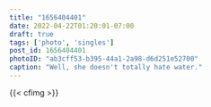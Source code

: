 ```yaml
---
title: "1656404401"
date: 2022-04-22T01:20:01-07:00
draft: true
tags: ['photo', 'singles']
post_id: 1656404401
photoID: "ab3cff53-b395-44a1-2a98-d6d251e52700"
caption: "Well, she doesn't totally hate water."
---
```


{{< cfimg >}}